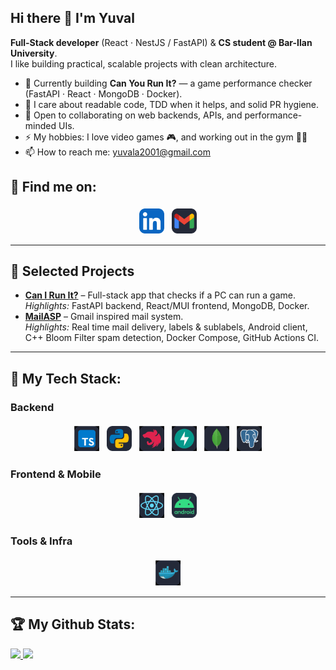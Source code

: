 ## Hi there 👋 I'm Yuval

<!--
**YuvalAnteby/YuvalAnteby** is a ✨ _special_ ✨ repository because its `README.md` (this file) appears on your GitHub profile.
-->

**Full-Stack developer** (React · NestJS / FastAPI) & **CS student @ Bar-Ilan University**.  
I like building practical, scalable projects with clean architecture.

 - 🔭 Currently building **Can You Run It?** — a game performance checker (FastAPI · React · MongoDB · Docker).
 - 🧪 I care about readable code, TDD when it helps, and solid PR hygiene.
 - 🤝 Open to collaborating on web backends, APIs, and performance-minded UIs.
 - ⚡ My hobbies: I love video games 🎮, and working out in the gym 🏋️‍♂️  
 - 📫 How to reach me: yuvala2001@gmail.com  

## :email: Find me on:  
<p align="center">
 <a href="https://www.linkedin.com/in/yuval-anteby/" target="_blank" rel="noopener noreferrer"> <img src="icons/LinkedIn.svg" height="40" style="vertical-align:top; margin:4px"></a>
 <a href="mailto:yuvala2001@gmail.com"> <img src="icons/Gmail-Dark.svg" alt="Python" height="40" style="vertical-align:top; margin:4px"></a> 
</p>  

---

## 📂 Selected Projects
- [**Can I Run It?**](https://github.com/YuvalAnteby/Can-I-Run-It) – Full-stack app that checks if a PC can run a game.  
  *Highlights:* FastAPI backend, React/MUI frontend, MongoDB, Docker.
- [**MailASP**](https://github.com/YuvalAnteby/Gmail-AdvancedSystemProgramming) – Gmail inspired mail system.  
  *Highlights:* Real time mail delivery, labels & sublabels, Android client, C++ Bloom Filter spam detection, Docker Compose, GitHub Actions CI.

---

## 🧰 My Tech Stack:

### Backend 
<p align="center">
 <img src="icons/ts.svg" alt="TypeScript" height="40" style="vertical-align:top; margin:4px">
 <img src="icons/Python-Dark.png" alt="Python" height="40" style="vertical-align:top; margin:4px">
 <img src="icons/nestjs.svg" alt="Nestjs" height="40" style="vertical-align:top; margin:4px">
 <img src="icons/fastapi.svg" alt="FastAPI" height="40" style="vertical-align:top; margin:4px">
 <img src="icons/mongodb.svg" alt="MongoDB" height="40" style="vertical-align:top; margin:4px">
 <img src="icons/postgresdb.svg" alt="PostgreSQL" height="40" style="vertical-align:top; margin:4px">
</p>

### Frontend & Mobile
<p align="center">
 <img src="icons/react.svg" alt="React" height="40" style="vertical-align:top; margin:4px">
 <img src="icons/android-dark.svg" alt="Android" height="40" style="vertical-align:top; margin:4px">
</p>

### Tools & Infra
 <p align="center">
   <img src="icons/docker.svg" alt="Docker" height="40" style="vertical-align:top; margin:4px">
  </p>
  
---

## :trophy: My Github Stats:
<div>
<a href="https://github-readme-stats.vercel.app/api?username=YuvalAnteby&theme=tokyonight">
  <img src="https://github-readme-stats.vercel.app/api?username=YuvalAnteby&theme=tokyonight" />
</a>
 <a href="https://github-readme-stats.vercel.app/api/top-langs/?username=YuvalAnteby&theme=tokyonight&layout=compact">
  <img src="https://github-readme-stats.vercel.app/api/top-langs/?username=YuvalAnteby&theme=tokyonight&layout=compact" />
</a>
</div>
